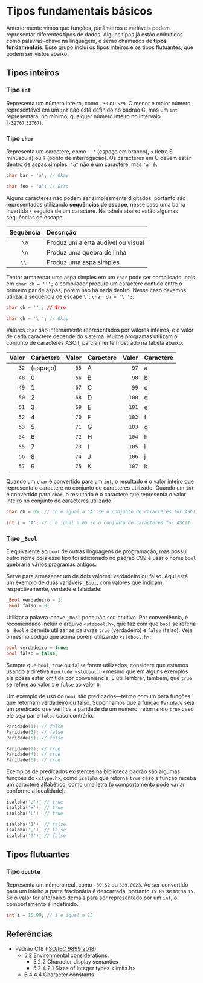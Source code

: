 # Tipos fundamentais básicos

Anteriormente vimos que funções, parâmetros e variáveis podem representar
diferentes tipos de dados. Alguns tipos já estão embutidos como palavras-chave
na linguagem, e serão chamados de **tipos fundamentais**. Esse grupo inclui os
tipos inteiros e os tipos flutuantes, que podem ser vistos abaixo.

## Tipos inteiros

### Tipo `int`

Representa um número inteiro, como `-30` ou `529`. O menor e maior número
representável em um `int` não está definido no padrão C, mas um `int`
representará, no mínimo, qualquer número inteiro no intervalo
[`-32767`,`32767`].

### Tipo `char`

Representa um caractere, como `' '` (espaço em branco), `s` (letra S minúscula)
ou `?` (ponto de interrogação). Os caracteres em C devem estar dentro de aspas
simples; `"a"` não é um caractere, mas `'a'` é.

```c
char bar = 'a'; // Okay

char foo = "a"; // Erro
```

Alguns caracteres não podem ser simplesmente digitados, portanto são
representados utilizando **sequências de escape**, nesse caso uma barra
invertida `\` seguida de um caractere. Na tabela abaixo estão algumas sequências
de escape.

| Sequência | Descrição                          |
| :-------: | :--------------------------------- |
|   `\a`    | Produz um alerta audível ou visual |
|   `\n`    | Produz uma quebra de linha         |
|   `\\'`   | Produz uma aspa simples            |

Tentar armazenar uma aspa simples em um `char` pode ser complicado, pois em
`char ch = ''';` o compilador procura um caractere contido entre o primeiro par
de aspas, porém não há nada dentro. Nesse caso devemos utilizar a sequência de
escape `\'`: `char ch = '\'';`.

```c
char ch = '''; // Erro

char ch = '\''; // Okay
```

Valores `char` são internamente representados por valores inteiros, e o valor de
cada caractere depende do sistema. Muitos programas utilizam o conjunto de
caracteres ASCII, parcialmente mostrado na tabela abaixo.

| Valor | Caractere | Valor | Caractere | Valor | Caractere |
| ----: | :-------- | ----: | :-------- | ----: | :-------- |
|  `32` | (espaço)  |  `65` | A         |  `97` | a         |
|  `48` | 0         |  `66` | B         |  `98` | b         |
|  `49` | 1         |  `67` | C         |  `99` | c         |
|  `50` | 2         |  `68` | D         | `100` | d         |
|  `51` | 3         |  `69` | E         | `101` | e         |
|  `52` | 4         |  `70` | F         | `102` | f         |
|  `53` | 5         |  `71` | G         | `103` | g         |
|  `54` | 6         |  `72` | H         | `104` | h         |
|  `55` | 7         |  `73` | I         | `105` | i         |
|  `56` | 8         |  `74` | J         | `106` | j         |
|  `57` | 9         |  `75` | K         | `107` | k         |

Quando um `char` é convertido para um `int`, o resultado é o valor inteiro que
representa o caractere no conjunto de caracteres utilizado. Quando um `int` é
convertido para `char`, o resultado é o caractere que representa o valor inteiro
no conjunto de caracteres utilizado.

```c
char ch = 65; // ch é igual a 'A' se o conjunto de caracteres for ASCII

int i = 'A'; // i é igual a 65 se o conjunto de caracteres for ASCII
```

### Tipo `_Bool`

É equivalente ao `bool` de outras linguagens de programação, mas possui outro
nome pois esse tipo foi adicionado no padrão C99 e usar o nome `bool` quebraria
vários programas antigos.

Serve para armazenar um de dois valores: verdadeiro ou falso. Aqui está um
exemplo de duas variáveis `_Bool`, com valores que indicam, respectivamente,
verdade e falsidade:

```c
_Bool verdadeiro = 1;
_Bool falso = 0;
```

Utilizar a palavra-chave `_Bool` pode não ser intuitivo. Por conveniência, é
recomendado incluir o arquivo `<stdbool.h>`, que faz com que `bool` se referia a
`_Bool` e permite utilizar as palavras `true` (verdadeiro) e `false` (falso).
Veja o mesmo código que acima porém utilizando `<stdbool.h>`:

```c
bool verdadeiro = true;
bool falso = false;
```

Sempre que `bool`, `true` ou `false` forem utilizados, considere que estamos
usando a diretiva `#include <stdbool.h>` mesmo que em alguns exemplos ela possa
estar omitida por conveniência. É útil lembrar, também, que `true` se refere ao
valor `1` e `false` ao valor `0`.

Um exemplo de uso do `bool` são predicados—termo comum para funções que retornam
verdadeiro ou falso. Suponhamos que a função `Paridade` seja um predicado que
verifica a paridade de um número, retornando `true` caso ele seja par e `false`
caso contrário.

```c
Paridade(1); // false
Paridade(3); // false
Paridade(5); // false

Paridade(2); // true
Paridade(4); // true
Paridade(6); // true
```

Exemplos de predicados existentes na biblioteca padrão são algumas funções do
`<ctype.h>`, como `isalpha` que retorna `true` caso a função receba um caractere
alfabético, como uma letra (o comportamento pode variar conforme a localidade).

```c
isalpha('a'); // true
isalpha('x'); // true
isalpha('L'); // true

isalpha('1'); // false
isalpha(','); // false
isalpha('?'); // false
```

## Tipos flutuantes

### Tipo `double`

Representa um número real, como `-30.52` ou `529.0023`. Ao ser convertido para
um inteiro a parte fracionária é descartada, portanto `15.89` se torna `15`. Se
o valor for alto/baixo demais para ser representado por um `int`, o
comportamento é indefinido.

```c
int i = 15.89; // i é igual a 15
```

## Referências

- Padrão C18 ([ISO/IEC 9899:2018](https://www.iso.org/standard/74528.html)):
  - 5.2 Environmental considerations:
    <!-- Sequências de escape para caracteres não gráficos -->
    - 5.2.2 Character display semantics
    <!-- O tamanho de um int -->
    - 5.2.4.2.1 Sizes of integer types <limits.h>
    <!-- Sequência de escape \' -->
  - 6.4.4.4 Character constants
